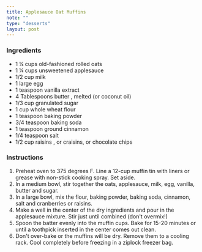 ```yaml
---
title: Applesauce Oat Muffins
note: ""
type: "desserts"
layout: post
---
```


### Ingredients

- 1 &frac14; cups old-fashioned rolled oats
- 1 &frac14; cups unsweetened applesauce
- 1/2 cup milk
- 1 large egg
- 1 teaspoon vanilla extract
- 4 Tablespoons butter , melted (or coconut oil)
- 1/3 cup granulated sugar
- 1 cup whole wheat flour
- 1 teaspoon baking powder
- 3/4 teaspoon baking soda
- 1 teaspoon ground cinnamon
- 1/4 teaspoon salt
- 1/2 cup raisins , or craisins, or chocolate chips

### Instructions

1. Preheat oven to 375 degrees F. Line a 12-cup muffin tin with liners or grease with non-stick cooking spray. Set aside.
2. In a medium bowl, stir together the oats, applesauce, milk, egg, vanilla, butter and sugar.
3. In a large bowl, mix the flour, baking powder, baking soda, cinnamon, salt and cranberries or raisins.
4. Make a well in the center of the dry ingredients and pour in the applesauce mixture. Stir just until combined (don't overmix!)
5. Spoon the batter evenly into the muffin cups. Bake for 15-20 minutes or until a toothpick inserted in the center comes out clean.
6. Don't over-bake or the muffins will be dry. Remove them to a cooling rack. Cool completely before freezing in a ziplock freezer bag.
